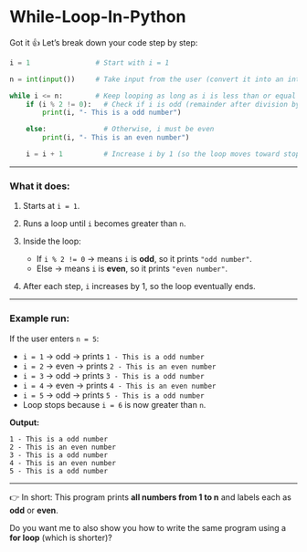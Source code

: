 ﻿# While-Loop-In-Python

Got it 👍 Let’s break down your code step by step:

```python
i = 1                # Start with i = 1

n = int(input())     # Take input from the user (convert it into an integer)

while i <= n:        # Keep looping as long as i is less than or equal to n
    if (i % 2 != 0):   # Check if i is odd (remainder after division by 2 is not 0)
        print(i, "- This is a odd number")

    else:              # Otherwise, i must be even
        print(i, "- This is an even number")

    i = i + 1          # Increase i by 1 (so the loop moves toward stopping)
```

---

### What it does:

1. Starts at `i = 1`.
2. Runs a loop until `i` becomes greater than `n`.
3. Inside the loop:

   * If `i % 2 != 0` → means `i` is **odd**, so it prints `"odd number"`.
   * Else → means `i` is **even**, so it prints `"even number"`.
4. After each step, `i` increases by 1, so the loop eventually ends.

---

### Example run:

If the user enters `n = 5`:

* `i = 1` → odd → prints `1 - This is a odd number`
* `i = 2` → even → prints `2 - This is an even number`
* `i = 3` → odd → prints `3 - This is a odd number`
* `i = 4` → even → prints `4 - This is an even number`
* `i = 5` → odd → prints `5 - This is a odd number`
* Loop stops because `i = 6` is now greater than `n`.

**Output:**

```
1 - This is a odd number
2 - This is an even number
3 - This is a odd number
4 - This is an even number
5 - This is a odd number
```

---

👉 In short:
This program prints **all numbers from 1 to n** and labels each as **odd** or **even**.

Do you want me to also show you how to write the same program using a **for loop** (which is shorter)?
